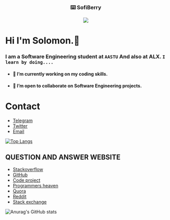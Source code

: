 <!--   

**sofiberry/SofiBerry** is a ✨ _special_ ✨ repository because its `README.md` (this file) appears on your GitHub profile.

Here are some ideas to get you started:

- 🔭 I’m currently working on ...
- 🌱 I’m currently learning ...
- 👯 I’m looking to collaborate on ...
- 🤔 I’m looking for help with ...
- 💬 Ask me about ...
- 📫 How to reach me: ...
- 😄 Pronouns: ...
- ⚡ Fun fact: ...
  -->

<p align="center">
  <h3 align="center">⌨️ SofiBerry</h3>
</p>

<p align="center">
  <img src="https://readme-typing-svg.demolab.com/?lines=Hey!+You+Are+Welcome+To+My+Profile;My+Name+Is+Solomon+Belay;I+Am+Passionate+About+Coding;I+Learn+By+Doing!&font=Fira%20Code&center=true&width=420&height=50&duration=4000&pause=1000">
</p>

# Hi I'm Solomon.👋

### I am a Software Engineering student  at `AASTU` And also  at ALX. `I learn by doing....`

- #### 🔭 I’m currently working on my coding skills.
- #### 👯 I’m open to collaborate on Software Engineering projects.

# Contact 
* [Telegram](https://t.me/SB21_04)
* [Twitter](https://twitter.com/sofi2berry)
* [Email](mailto:sofi2darling@gmail.com)

[![Top Langs](https://github-readme-stats.vercel.app/api/top-langs/?username=sofiberry&layout=compact)](https://github.com/sofiberry/github-readme-stats)

## QUESTION AND ANSWER WEBSITE 
* [Stackoverflow](https://Stackoverflow.com/)
* [GitHub](https://github.com/)
* [Code project](https://codeproject.com/)
* [Programmers heaven](https://programmersheaven.com/)
* [Quora](https://quora.com/)
* [Reddit](https://reddit.com/)
* [Stack exchange](https://Stackexchange.com/)

![Anurag's GitHub stats](https://github-readme-stats.vercel.app/api?username=sofiberry&show_icons=true&theme=radical)
